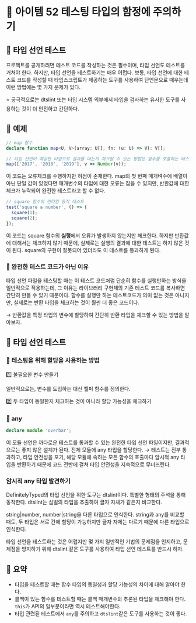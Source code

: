 # 📎 아이템 52 테스팅 타입의 함정에 주의하기

## 📍 타입 선언 테스트

프로젝트를 공개하려면 테스트 코드를 작성하는 것은 필수이며, 타입 선언도 테스트를 거쳐야 한다. 하지만, 타입 선언을 테스트하기는 매우 어렵다. 보통, 타입 선언에 대한 테스트 코드를 작성할 때 타입스크립트가 제공하는 도구를 사용하여 단언문으로 때우는데 이런 방법에는 몇 가지 문제가 있다.

⭐️ 궁극적으로는 dtslint 또는 타입 시스템 외부에서 타입을 검사하는 유사한 도구를 사용하는 것이 더 안전하고 간단하다.

## 📍 예제

```typescript
// map 함수
declare function map<U, V>(array: U[], fn: (u: U) => V): V[];

// 타입 선언이 예상한 타입으로 결과를 내는지 체크할 수 있는 방법은 함수를 호출하는 테스트 파일을 작성하는 것이다.
map(['2017', '2018', '2019'], v => Number(v));
```

이 코드는 오류체크를 수행하지만 허점이 존재한다. map의 첫 번째 매개벼수에 배열이 아닌 단일 값이 있었다면 매개변수의 타입에 대한 오류는 잡을 수 있지만, 반환값에 대한 체크가 누락되어 완전한 테스트라고 할 수 없다.

```typescript
// square 함수의 런타임 동작 테스트
test('square a number', () => {
  square(1);
  square(2);
});
```

이 코드는 square 함수의 **실행**에서 오류가 발생하지 않는지만 체크한다. 하지만 반환값에 대해서는 체크하지 않기 때문에, 실제로는 실행의 결과에 대한 테스트는 하지 않은 것이 된다. square의 구현이 잘못되어 있더라도 이 테스트를 통과하게 된다.

### 🔗 완전한 테스트 코드가 아닌 이유

타입 선언 파일을 테스팅할 때는 이 테스트 코드처럼 단순히 함수를 실행만하는 방식을 일반적으로 적용하는데, 그 이유는 라이브러리 구현체의 기존 테스트 코드를 복사하면 간단히 만들 수 있기 때문이다. 함수를 실행만 하는 테스트코드가 의미 없는 것은 아니지만, 실제로는 반환 타입을 체크하는 것이 훨씬 더 좋은 코드이다.

→ 반환값을 특정 타입의 변수에 할당하여 간단히 반환 타입을 체크할 수 있는 방법을 알아보자.

## 📍 타입 선언 테스트

### 🔗 테스팅을 위해 할당을 사용하는 방법

1️⃣ 불필요한 변수 만들기

일반적으로는, 변수를 도입하는 대신 헬퍼 함수를 정의한다.

2️⃣ 두 타입이 동일한지 체크하는 것이 아니라 할당 가능성을 체크하기

### 🔗 any

```typescript
declare module 'overbar';
```

이 모듈 선언은 까다로운 테스트를 통과할 수 있는 완전한 타입 선언 파일이지만, 결과적으로는 좋지 않은 설계가 된다. 전체 모듈에 any 타입을 할당한다.  → 테스트는 전부 통과하고, 타입 안전성을 포기, 해당 모듈에 속하는 모든 함수의 호출마다 암시적 any 타입을 반환하기 때문에 코드 전반에 걸쳐 타입 안전성을 지속적으로 무너뜨린다.

### 암시적 any 타입 발견하기

DefinitelyTyped의 타입 선언을 위한 도구는 dtslint이다. 특별한 형태의 주석을 통해 동작한다. dtslint는 심벌의 타입을 추출하여 글자 자체가 같은지 비교한다.&#x20;

string|number, number|string을 다른 타입으로 인식한다. string과 any를 비교할 때도, 두 타입은 서로 간에 할당이 가능하지만 글자 자체는 다르기 때문에 다른 타입으로 인식한다.

타입 선언을 테스트하는 것은 어렵지만 몇 가지 일반적인 기법의 문제점을 인지하고, 문제점을 방지하기 위해 dtslint 같은 도구를 사용하여 타입 선언 테스트를 반드시 하자.

## 📍 요약

* 타입을 테스트할 때는 함수 타입의 동일성과 할당 가능성의 차이에 대해 알아야 한다.
* 콜백이 있는 함수를 테스트할 때는 콜백 매개변수의 추론된 타입을 체크해야 한다. `this`가 API의 일부분이라면 역시 테스트해야한다.
* 타입 관련된 테스트에서 `any`를 주의하고 `dtslint`같은 도구를 사용하는 것이 좋다.

